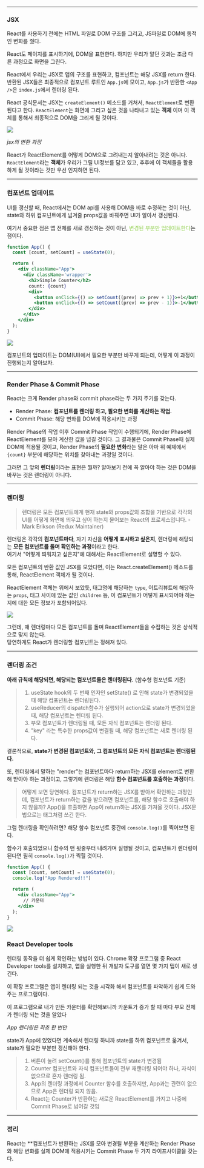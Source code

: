 
---

### JSX

React를 사용하기 전에는 HTML 파일로 DOM 구조를 그리고, JS파일로 DOM에 동적인 변화를 줬다.

React도 페이지를 표시하기에, DOM을 표현한다. 하지만 우리가 알던 것과는 조금 다른 과정으로 화면을  그린다. 

React에서 우리는 JSX로 앱의 구조를 표현하고, 컴포넌트는 해당 JSX를 return 한다.
반환된 JSX들은 최종적으로 컴포넌트 루트인 `App.js`에 모이고, `App.js`가 반환한 `<App />`은 `index.js`에서 렌더링 된다.

React 공식문서는 JSX는 `createElement()` 메소드를 거쳐서, `ReactElement`로 변환된다고 한다.
`ReactElement`는 화면에 그리고 싶은 것을 나타내고 있는 <b>객체</b> 이며 이 객체를 통해서 최종적으로 DOM을 그리게 될 것이다.

![](https://i.imgur.com/Vd6k2Zv.png)

*jsx의 변환 과정*

React가 ReactElement를 어떻게 DOM으로 그려내는지 알아내려는 것은 아니다.
`ReactElement`라는 **객체**가 우리가 그릴 UI정보를 담고 있고, 추후에 이 객체들을 활용하게 될 것이라는 것만 우선 인지하면 된다.

---

### 컴포넌트 업데이트 

UI를 갱신할 때, React에서는 DOM api를 사용해 DOM을 바로 수정하는 것이 아닌, state와 하위 컴포넌트에게 넘겨줄 props값을 바꿔주면 UI가 알아서 갱신된다.

여기서 중요한 점은 앱 전체를 새로 갱신하는 것이 아닌, <font color="#92d050">변경된 부분만 업데이트한다</font>는 점이다.
```jsx
function App() {
  const [count, setCount] = useState(0);

  return (
    <div className="App">
      <div className='wrapper'>
        <h2>Simple Counter</h2>
        count: {count}
        <div>
          <button onClick={() => setCount((prev) => prev + 1)}>+1</button>
          <button onClick={() => setCount((prev) => prev - 1)}>-1</button>
        </div>
      </div>
    </div>
  );
}
```

![](https://i.imgur.com/0m6bZe3.png)

컴포넌트의 업데이트는 DOM(UI)에서 필요한 부분만 바꾸게 되는데, 어떻게 이 과정이 진행되는지 알아보자.

---
### Render Phase & Commit Phase

React는 크게 Render phase와 commit phase라는 두 가지 주기를 갖는다.

- Render Phase: **컴포넌트를 렌더링 하고, 필요한 변화를 계산하는 작업.**
- Commit Phase: 해당 변화를 DOM에 적용시키는 과정

Render Phase의 작업 이후 Commit Phase 작업이 수행되기에, Render Phase에 ReactElement를 모아 계산한 값을 넘길 것이다.
그 결과물은 Commit Phase때 실제 DOM에 적용될 것이고,
Render Phase의 **필요한 변화**라는 말은 아마 위 예제에서 `{count}` 부분에 해당하는 위치를 찾아내는 과정일 것이다.

그러면 그 앞의 **렌더링**이라는 표현은 뭘까?
알아보기 전에 꼭 알아야 하는 것은 DOM을 바꾸는 것은 렌더링이 아니다.

---

### 렌더링

> 렌더링은 모든 컴포넌트에게 현재 state와 props값의 조합을 기반으로 각각의 UI를 어떻게 화면에 띄우고 싶어 하는지 물어보는 React의 프로세스입니다. - Mark Erikson (Redux Maintainer)

렌더링은 각각의 **컴포넌트마다**, 자기 자신을 **어떻게 표시하고 싶은지**, 렌더링에 해당되는 **모든 컴포넌트를 돌며 확인하는 과정**이라고 한다.  
여기서 "어떻게 띄워지고 싶은지"에 대해서는 ReactElement로 설명할 수 있다.

모든 컴포넌트의 반환 값인 JSX를 모았다면, 이는 React.createElement() 메소드를 통해, ReactElement 객체가 될 것이다.

ReactElement 객체는 위에서 보았듯, 태그명에 해당하는 `type`, 어트리뷰트에 해당하는 `props`, 태그 사이에 있는 값인 `children` 등, 이 컴포넌트가 어떻게 표시되어야 하는지에 대한 모든 정보가 포함되어있다.

![](https://i.imgur.com/TVizOpY.png)

그런데, 매 렌더링마다 모든 컴포넌트를 돌며 ReactElement들을 수집하는 것은 상식적으로 맞지 않는다.  
당연하게도 React가 렌더링할 컴포넌트는 정해져 있다.

---

### 렌더링 조건

**아래 규칙에 해당되면, 해당되는 컴포넌트들은 렌더링된다.** (함수형 컴포넌트 기준)

>
>   1. useState hook의 두 번째 인자인 setState() 로 인해 state가 변경되었을 때 해당 컴포넌트는 렌더링된다.
>   2. useReducer의 dispatch함수가 실행되어 action으로 state가 변경되었을 때, 해당 컴포넌트는 렌더링 된다.
>   3. 부모 컴포넌트가 렌더링될 때, 모든 자식 컴포넌트는 렌더링 된다.
>   4. "key" 라는 특수한 props값이 변결될 때, 해당 컴포넌트는 새로 렌더링 된다.
>

결론적으로, **state가 변경된 컴포넌트와, 그 컴포넌트의 모든 자식 컴포넌트는 렌더링된다.**

또, 렌더링에서 말하는 "render"는 컴포넌트마다 return하는 JSX를 element로 변환해 받아야 하는 과정이고,
그렇기에 렌더링은 해당 **함수 컴포넌트를 호출하는 과정**이다.

>
>   어떻게 보면 당연하다. 컴포넌트가 return하는 JSX를 받아서 확인하는 과정인데, 컴포넌트가 return하는 값을 받으려면 컴포넌트를, 해당 함수로 호출해야 하지 않을까? App()을 호출하면 App이 return하는 JSX를 가져올 것이다. JSX문법으로는 태그처럼 쓰긴 한다.
>

그럼 렌더링을 확인하려면? 해당 함수 컴포넌트 중간에 `console.log()`를 찍어보면 된다.

함수가 호출되었으니 함수의 맨 윗줄부터 내려가며 실행될 것이고, 컴포넌트가 렌더링이 된다면 필히 `console.log()`가 찍힐 것이다. 

```jsx
function App() {
  const [count, setCount] = useState(0);
  console.log("App Rendered!!")

  return (
    <div className="App">
      // 카운터
    </div>
  );
}
```

![](https://i.imgur.com/btDMDG2.png)

### React Developer tools

렌더링 동작을 더 쉽게 확인하는 방법이 있다.
Chrome 확장 프로그램 중 React Developer tools를 설치하고, 앱을 실행한 뒤 개발자 도구를 열면 몇 가지 탭이 새로 생긴다.

이 확장 프로그램은 앱이 렌더링 되는 것을 시각화 해서 컴포넌트를 파악하기 쉽게 도와주는 프로그램이다.

이 프로그램으로 내가 만든 카운터를 확인해보니까 카운트가 증가 할 때 마다 부모 전체가 렌더링 되는 것을 알았다

*App 렌더링은 최초 한 번만*

state가 App에 있었다면 계속해서 렌더링 하니까 state를 하위 컴포넌트로 옮겨서, state가 필요한 부분만 갱신해야 한다.

> 
>   1. 버튼이 눌려 setCount()를 통해 컴포넌트의 state가 변경됨
>   2. Counter 컴포넌트와 자식 컴포넌트들이 전부 재랜더링 되어야 하나, 자식이 없으므로 혼자 렌더링 됨.
>   3. App의 렌더링 과정에서 Counter 함수를 호출하지만, App과는 관련이 없으므로 App은 렌더링 되지 않음.
>   4. React는 Counter가 반환하는 새로운 ReactElement를 가지고 나중에 Commit Phase로 넘어갈 것임
>

---

### 정리

React는 **컴포넌트가 반환하는 JSX를 모아 변경될 부분을 계산하는 Render Phase와 해당 변화를 실제 DOM에 적용시키는 Commit Phase 두 가지 라이프사이클을 갖는다. 